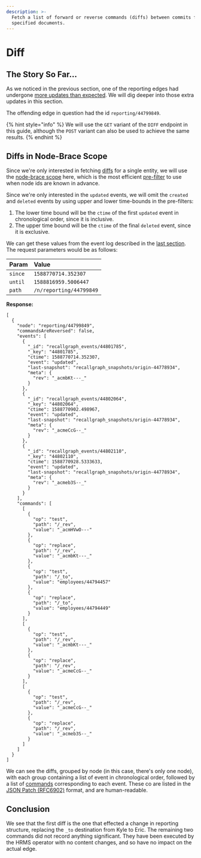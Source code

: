 ```yaml
---
description: >-
  Fetch a list of forward or reverse commands (diffs) between commits for
  specified documents.
---
```


# Diff

## The Story So Far...

As we noticed in the previous section, one of the reporting edges had undergone [more updates than expected](log.md#post-filtered-events). We will dig deeper into those extra updates in this section.

The offending edge in question had the id `reporting/44799849`.

{% hint style="info" %}
We will use the `GET` variant of the `DIFF` endpoint in this guide, although the `POST` variant can also be used to achieve the same results.
{% endhint %}

## Diffs in Node-Brace Scope

Since we're only interested in fetching [diffs](../../../understanding-recallgraph/terminology/#diff) for a single entity, we will use the [node-brace scope](../../../understanding-recallgraph/terminology/#node-brace-scope) here, which is the most efficient [pre-filter](../../../understanding-recallgraph/terminology/pre-filters.md) to use when node ids are known in advance.

Since we're only interested in the `updated` events, we will omit the `created` and `deleted` events by using upper and lower time-bounds in the pre-filters:

1. The lower time bound will be the `ctime` of the first `updated` event in chronological order, since it is inclusive.
2. The upper time bound will be the `ctime` of the final `deleted` event, since it is exclusive.

We can get these values from the event log described in the [last section](log.md#post-filtered-events). The request parameters would be as follows:

| Param | Value |
| :--- | :--- |
| `since` | `1588770714.352307` |
| `until` | `1588816959.5006447` |
| `path` | `/n/reporting/44799849` |

**Response:**

```text
[
  {
    "node": "reporting/44799849",
    "commandsAreReversed": false,
    "events": [
      {
        "_id": "recallgraph_events/44801785",
        "_key": "44801785",
        "ctime": 1588770714.352307,
        "event": "updated",
        "last-snapshot": "recallgraph_snapshots/origin-44778934",
        "meta": {
          "rev": "_acmbKt---_"
        }
      },
      {
        "_id": "recallgraph_events/44802064",
        "_key": "44802064",
        "ctime": 1588770902.498967,
        "event": "updated",
        "last-snapshot": "recallgraph_snapshots/origin-44778934",
        "meta": {
          "rev": "_acmeCcG--_"
        }
      },
      {
        "_id": "recallgraph_events/44802110",
        "_key": "44802110",
        "ctime": 1588770928.5333633,
        "event": "updated",
        "last-snapshot": "recallgraph_snapshots/origin-44778934",
        "meta": {
          "rev": "_acmeb3S--_"
        }
      }
    ],
    "commands": [
      [
        {
          "op": "test",
          "path": "/_rev",
          "value": "_acmHVwO---"
        },
        {
          "op": "replace",
          "path": "/_rev",
          "value": "_acmbKt---_"
        },
        {
          "op": "test",
          "path": "/_to",
          "value": "employees/44794457"
        },
        {
          "op": "replace",
          "path": "/_to",
          "value": "employees/44794449"
        }
      ],
      [
        {
          "op": "test",
          "path": "/_rev",
          "value": "_acmbKt---_"
        },
        {
          "op": "replace",
          "path": "/_rev",
          "value": "_acmeCcG--_"
        }
      ],
      [
        {
          "op": "test",
          "path": "/_rev",
          "value": "_acmeCcG--_"
        },
        {
          "op": "replace",
          "path": "/_rev",
          "value": "_acmeb3S--_"
        }
      ]
    ]
  }
]
```

We can see the diffs, grouped by node \(in this case, there's only one node\), with each group containing a list of event in chronological order, followed by a list of [commands](../../../understanding-recallgraph/terminology/#command) corresponding to each event. These co are listed in the [JSON Patch \(RFC6902\)](https://tools.ietf.org/html/rfc6902) format, and are human-readable.

## Conclusion

We see that the first diff is the one that effected a change in reporting structure, replacing the `_to` destination from Kyle to Eric. The remaining two commands did not record anything significant. They have been executed by the HRMS operator with no content changes, and so have no impact on the actual edge.

